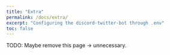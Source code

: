 ```yaml
---
title: "Extra"
permalink: /docs/extra/
excerpt: "Configuring the discord-twitter-bot through .env"
toc: false
---
```


TODO:
Maybe remove this page -> unnecessary.
